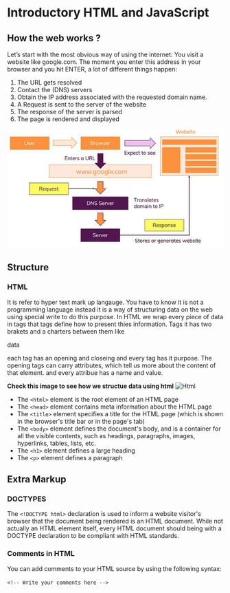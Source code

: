 # Introductory HTML and JavaScript

##  How the web works ?

Let’s start with the most obvious way of using the internet: You visit a website like google.com.
The moment you enter this address in your browser and you hit ENTER, a lot of different things happen:

1. The URL gets resolved
2. Contact the (DNS) servers
3. Obtain the IP address associated with the requested domain name.
4. A Request is sent to the server of the website
5. The response of the server is parsed
6. The page is rendered and displayed

![web](assets/image1.png)

## Structure

### HTML
It is refer to hyper text mark up langauge. You have to know it is not a programming language instead it is a way of structuring data on the web using special write to do this purpose. In HTML we wrap every piece of data in tags that tags define how to present thies information. Tags it has two brakets and a charters between them like <p>data</p> each tag has an opening and closeing and every tag has it purpose. The opening tags can carry attributes, which tell us more about the content of that element. and every attribue has a name and value.

**Check this image to see how we structue data using html**
![Html](https://help.madcapsoftware.com/flare2017r3/Content/Resources/Images/Flare/page_structure_example.png)

* The `<html>` element is the root element of an HTML page
* The `<head>` element contains meta information about the HTML page
* The `<title>` element specifies a title for the HTML page (which is shown in the browser's title bar or in the page's tab)
* The `<body>` element defines the document's body, and is a container for all the visible contents, such as headings, paragraphs,  images, hyperlinks, tables, lists, etc.
* The `<h1>` element defines a large heading
* The `<p>` element defines a paragraph

## Extra Markup
### DOCTYPES
The `<!DOCTYPE html>` declaration is used to inform a website visitor's browser that the document being rendered is an HTML document. While not actually an HTML element itself, every HTML document should being with a DOCTYPE declaration to be compliant with HTML standards.
### Comments in HTML
You can add comments to your HTML source by using the following syntax:

`<!-- Write your comments here -->`


